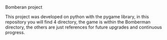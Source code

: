Bomberan project

This project was developed on python with the pygame library, in this repository you will find 4 directory, the game is within the Bomberman directory, the others are just 
references for future upgrades and continuous progress.
